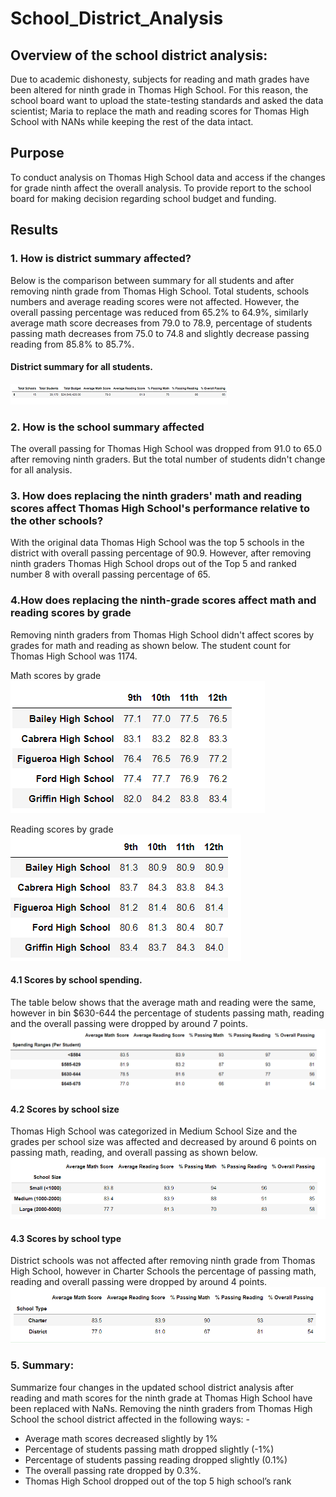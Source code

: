 # School_District_Analysis

## Overview of the school district analysis: 
Due to academic dishonesty, subjects for reading and math grades have been altered for ninth grade in Thomas High School. 
For this reason, the school board want to upload the state-testing standards and asked the data scientist; Maria to replace 
the math and reading scores for Thomas High School with NANs while keeping the rest of the data intact.

## Purpose
To conduct analysis on Thomas High School data and access if the changes for grade ninth affect the overall analysis. 
To provide report to the school board for making decision regarding school budget and funding. 

## Results 

### 1. How is district summary affected?

Below is the comparison between summary for all students and after removing ninth grade from Thomas High School. 
Total students, schools numbers and average reading scores were not affected. However, the overall passing percentage 
was reduced from 65.2% to 64.9%, similarly average math score decreases from 79.0 to 78.9, percentage of students passing 
math decreases from 75.0 to 74.8 and slightly decrease passing reading from 85.8% to 85.7%. 

#### District summary for all students.
![](All_students.png)

### 2. How is the school summary affected 

The overall passing for Thomas High School was dropped from 91.0 to 65.0 after removing ninth graders. But the total number of students didn't change for all analysis. 
### 3. How does replacing the ninth graders' math and reading scores affect Thomas High School's   performance relative to the other schools?
With the original data Thomas High School was the top 5 schools in the district with overall passing percentage of 90.9. However, after removing ninth graders Thomas High School drops out of the Top 5 and ranked number 8 with overall passing percentage of 65. 

### 4.How does replacing the ninth-grade scores affect math and reading scores by grade
Removing ninth graders from Thomas High School didn't affect scores by grades for math and reading as shown below. The student count for Thomas High School was 1174.

Math scores by grade  
![Map](Math.PNG)                                                             

Reading scores by grade
![Map](Reading.PNG)  

#### 4.1 Scores by school spending. 
The table below shows that the average math and reading were the same, however in bin $630-644 the percentage of students passing math, reading and the overall passing were dropped by around 7 points. 
![Map](Spending.PNG) 

#### 4.2 Scores by school size 
Thomas High School was categorized in Medium School Size and the grades per school size was affected and decreased by around 6 points on passing math, reading, and overall passing as shown below. 
![Map](size.PNG) 

#### 4.3 Scores by school type 
District schools was not affected after removing ninth grade from Thomas High School, however in Charter Schools the percentage of passing math, reading and overall passing were dropped by around 4 points. 
![Map](type.PNG) 

### 5. Summary: 
Summarize four changes in the updated school district analysis after reading and math scores for the ninth grade at Thomas High School have been replaced with NaNs.
Removing the ninth graders from Thomas High School the school district affected in the following ways: - 
- Average math scores decreased slightly by 1%
- Percentage of students passing math dropped slightly (-1%)
- Percentage of students passing reading dropped slightly (0.1%)
- The overall passing rate dropped by 0.3%. 
- Thomas High School dropped out of the top 5 high school’s rank 
